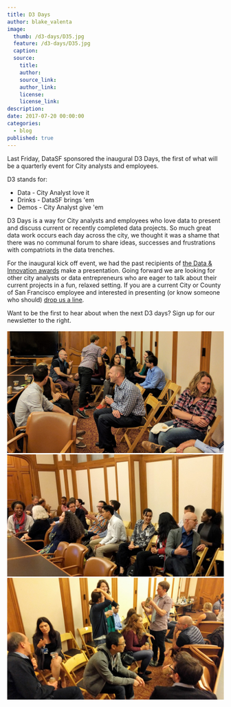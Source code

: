 ```yaml
---
title: D3 Days
author: blake_valenta
image:
  thumb: /d3-days/D35.jpg
  feature: /d3-days/D35.jpg
  caption:
  source:
    title:
    author:
    source_link:
    author_link:
    license:
    license_link:
description:
date: 2017-07-20 00:00:00
categories:
  - blog
published: true
---
```



Last Friday, DataSF sponsored the inaugural D3 Days, the first of what will be a quarterly event for City analysts and employees.

D3 stands for:

* Data - City Analyst love it
* Drinks - DataSF brings 'em
* Demos - City Analyst give 'em

D3 Days is a way for City analysts and employees who love data to present and discuss current or recently completed data projects. So much great data work occurs each day across the city, we thought it was a shame that there was no communal forum to share ideas, successes and frustrations with compatriots in the data trenches.

For the inaugural kick off event, we had the past recipients of [the Data & Innovation awards](https://datasf.org/blog/data-shakers-and-innovators/) make a presentation. Going forward we are looking for other city analysts or data entrepreneurs who are eager to talk about their current projects in a fun, relaxed setting. If you are a current City or County of San Francisco employee and interested in presenting (or know someone who should) [drop us a line](javascript:void(location.href='mailto:'+String.fromCharCode(109,97,121,111,114,46,99,100,111,46,105,110,116,101,114,110,64,115,102,103,111,118,46,111,114,103)+'?subject=I\'m%20interested%20in%20D3%20days')).

Want to be the first to hear about when the next D3 days? Sign up for our newsletter to the right.
<br>
<br>![](/uploads/versions/d3-1---x----2835-1595x---.jpg)![](/uploads/versions/d3-2---x----2407-1354x---.jpg)![](/uploads/versions/d3-4---x----4031-2268x---.jpg)